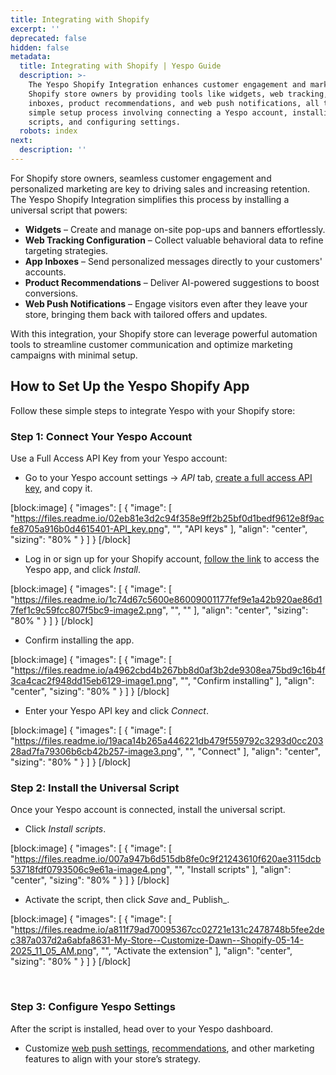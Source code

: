 ```yaml
---
title: Integrating with Shopify
excerpt: ''
deprecated: false
hidden: false
metadata:
  title: Integrating with Shopify | Yespo Guide
  description: >-
    The Yespo Shopify Integration enhances customer engagement and marketing for
    Shopify store owners by providing tools like widgets, web tracking, app
    inboxes, product recommendations, and web push notifications, all through a
    simple setup process involving connecting a Yespo account, installing
    scripts, and configuring settings.
  robots: index
next:
  description: ''
---
```

For Shopify store owners, seamless customer engagement and personalized marketing are key to driving sales and increasing retention. The Yespo Shopify Integration simplifies this process by installing a universal script that powers:

- **Widgets** – Create and manage on-site pop-ups and banners effortlessly.
- **Web Tracking Configuration** – Collect valuable behavioral data to refine targeting strategies.
- **App Inboxes** – Send personalized messages directly to your customers' accounts.
- **Product Recommendations** – Deliver AI-powered suggestions to boost conversions.
- **Web Push Notifications** – Engage visitors even after they leave your store, bringing them back with tailored offers and updates.

With this integration, your Shopify store can leverage powerful automation tools to streamline customer communication and optimize marketing campaigns with minimal setup.

## How to Set Up the Yespo Shopify App

Follow these simple steps to integrate Yespo with your Shopify store:

### Step 1: Connect Your Yespo Account

Use a Full Access API Key from your Yespo account:

- Go to your Yespo account settings → _API_ tab, [create a full access API key](https://docs.yespo.io/reference/api-keys), and copy it.

[block:image]
{
  "images": [
    {
      "image": [
        "https://files.readme.io/02eb81e3d2c94f358e9ff2b25bf0d1bedf9612e8f9acfe8705a916b0d4615401-API_key.png",
        "",
        "API keys"
      ],
      "align": "center",
      "sizing": "80% "
    }
  ]
}
[/block]


- Log in or sign up for your Shopify account, <a rel="nofollow" href="https://apps.shopify.com/yespo-email-marketing-pop-up" target="blank">follow the link</a> to access the Yespo app, and click _Install_.

[block:image]
{
  "images": [
    {
      "image": [
        "https://files.readme.io/1c74d67c5600e86009001177fef9e1a42b920ae86d17fef1c9c59fcc807f5bc9-image2.png",
        "",
        ""
      ],
      "align": "center",
      "sizing": "80% "
    }
  ]
}
[/block]


- Confirm installing the app.

[block:image]
{
  "images": [
    {
      "image": [
        "https://files.readme.io/a4962cbd4b267bb8d0af3b2de9308ea75bd9c16b4f3ca4cac2f948dd15eb6129-image1.png",
        "",
        "Confirm installing"
      ],
      "align": "center",
      "sizing": "80% "
    }
  ]
}
[/block]


- Enter your Yespo API key and click _Connect_.

[block:image]
{
  "images": [
    {
      "image": [
        "https://files.readme.io/19aca14b265a446221db479f559792c3293d0cc20328ad7fa79306b6cb42b257-image3.png",
        "",
        "Connect"
      ],
      "align": "center",
      "sizing": "80% "
    }
  ]
}
[/block]


### Step 2: Install the Universal Script

Once your Yespo account is connected, install the universal script.

- Click _Install scripts_.

[block:image]
{
  "images": [
    {
      "image": [
        "https://files.readme.io/007a947b6d515db8fe0c9f21243610f620ae3115dcb53718fdf0793506c9e61a-image4.png",
        "",
        "Install scripts"
      ],
      "align": "center",
      "sizing": "80% "
    }
  ]
}
[/block]


- Activate the script, then click _Save_ and_ Publish_. 

[block:image]
{
  "images": [
    {
      "image": [
        "https://files.readme.io/a811f79ad70095367cc02721e131c2478748b5fee2dec387a037d2a6abfa8631-My-Store--Customize-Dawn--Shopify-05-14-2025_11_05_AM.png",
        "",
        "Activate the extension"
      ],
      "align": "center",
      "sizing": "80% "
    }
  ]
}
[/block]


<br />

### Step 3: Configure Yespo Settings

After the script is installed, head over to your Yespo dashboard.

- Customize [web push settings](https://docs.yespo.io/docs/web-push), [recommendations](https://docs.yespo.io/docs/setting-product-recommendations), and other marketing features to align with your store’s strategy.